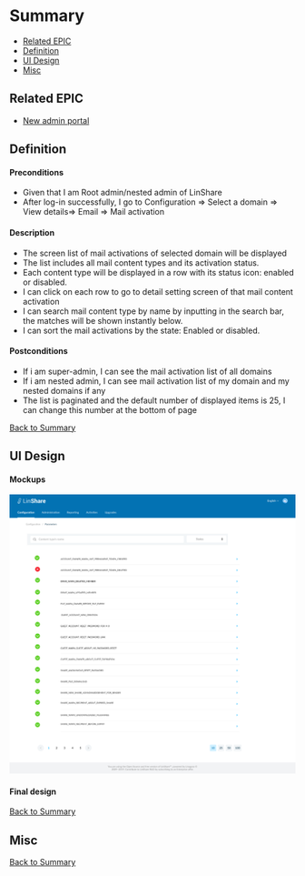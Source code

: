 # Summary

* [Related EPIC](#related-epic)
* [Definition](#definition)
* [UI Design](#ui-design)
* [Misc](#misc)

## Related EPIC

* [New admin portal](./README.md)

## Definition

#### Preconditions

- Given that I am Root admin/nested admin of LinShare
- After log-in successfully, I go to Configuration => Select a domain => View details=> Email => Mail activation

#### Description

- The screen list of mail activations of selected domain will be displayed
- The list includes all mail content types and its activation status.
- Each content type will be displayed in a row with its status icon: enabled or disabled.
- I can click on each row to go to detail setting screen of that mail content activation
- I can search mail content type by name by inputting in the search bar, the matches will be shown instantly below.
- I can sort the mail activations by the state: Enabled or disabled.

#### Postconditions

- If i am super-admin, I can see the mail activation list of all domains
- If i am nested admin, I can see mail activation list of my domain and my nested domains if any
- The list is paginated and the default number of displayed items is 25, I can change this number at the bottom of page

[Back to Summary](#summary)

## UI Design

#### Mockups

![story610](./mockups/610.1.png)

#### Final design

[Back to Summary](#summary)
## Misc

[Back to Summary](#summary)



